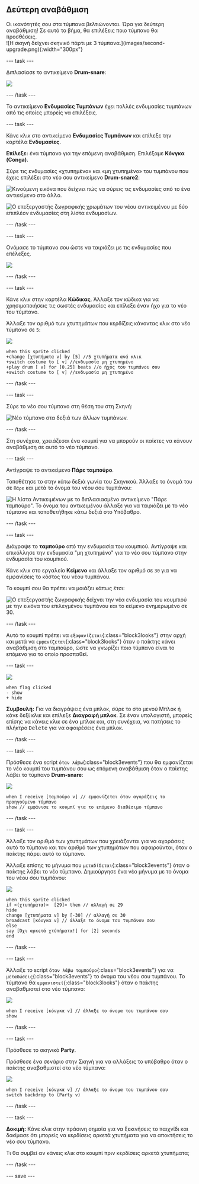 ## Δεύτερη αναβάθμιση

<div style="display: flex; flex-wrap: wrap">
<div style="flex-basis: 200px; flex-grow: 1; margin-right: 15px;">
Οι ικανότητές σου στα τύμπανα βελτιώνονται. Ώρα για δεύτερη αναβάθμιση! Σε αυτό το βήμα, θα επιλέξεις ποιο τύμπανο θα προσθέσεις.
</div>
<div>
![Η σκηνή δείχνει σκηνικό πάρτι με 3 τύμπανα.](images/second-upgrade.png){:width="300px"}
</div>
</div>

--- task ---

Διπλασίασε το αντικείμενο **Drum-snare**:

![](images/duplicate-snare-drum.png)

--- /task ---

Το αντικείμενο **Ενδυμασίες Τυμπάνων** έχει πολλές ενδυμασίες τυμπάνων από τις οποίες μπορείς να επιλέξεις.

--- task ---

Κάνε κλικ στο αντικείμενο **Ενδυμασίες Τυμπάνων** και επίλεξε την καρτέλα **Ενδυμασίες**.

**Επίλεξε:** ένα τύμπανο για την επόμενη αναβάθμιση. Επιλέξαμε **Κόνγκα (Conga)**.

Σύρε τις ενδυμασίες «χτυπημένο» και «μη χτυπημένο» του τυμπάνου που έχεις επιλέξει στο νέο σου αντικείμενο **Drum-snare2**:

![Κινούμενη εικόνα που δείχνει πώς να σύρεις τις ενδυμασίες από το ένα αντικείμενο στο άλλο.](images/drag-costumes.gif)

![Ο επεξεργαστής ζωγραφικής χρωμάτων του νέου αντικειμένου με δύο επιπλέον ενδυμασίες στη λίστα ενδυμασίων.](images/drum-3-costumes.png)

--- /task ---

--- task ---

Ονόμασε το τύμπανο σου ώστε να ταιριάζει με τις ενδυμασίες που επέλεξες.

![](images/drum-3-named.png)

--- /task ---

--- task ---

Κάνε κλικ στην καρτέλα **Κώδικας**. Άλλαξε τον κώδικα για να χρησιμοποιήσεις τις σωστές ενδυμασίες και επίλεξε έναν ήχο για το νέο του τύμπανο.

Άλλαξε τον αριθμό των χτυπημάτων που κερδίζεις κάνοντας κλικ στο νέο τύμπανο σε `5`:

![](images/drum-3-icon.png)

```blocks3
when this sprite clicked
+change [χτυπήματα v] by [5] //5 χτυπήματα ανά κλικ
+switch costume to [ v] //ενδυμασία μη χτυπημένο
+play drum [ v] for [0.25] beats //ο ήχος του τυμπάνου σου
+switch costume to [ v] //ενδυμασία μη χτυπημένο
```

--- /task ---

--- task ---

Σύρε το νέο σου τύμπανο στη θέση του στη Σκηνή:

![Νέο τύμπανο στα δεξιά των άλλων τυμπάνων.](images/drum-3-positioned.png)

--- /task ---

Στη συνέχεια, χρειάζεσαι ένα κουμπί για να μπορούν οι παίκτες να κάνουν αναβάθμιση σε αυτό το νέο τύμπανο.

--- task ---

Αντίγραψε το αντικείμενο **Πάρε ταμπούρο**.

Τοποθέτησε το στην κάτω δεξιά γωνία του Σκηνικού. Άλλαξε το όνομά του σε `Πάρε` και μετά το όνομα του νέου σου τυμπάνου:

![Η λίστα Αντικειμένων με το διπλασιασμένο αντικείμενο "Πάρε ταμπούρο". Το όνομα του αντικειμένου άλλαξε για να ταιριάζει με το νέο τύμπανο και τοποθετήθηκε κάτω δεξιά στο Υπόβαθρο.](images/get-drum-3.png)

--- /task ---

--- task ---

Διάγραψε το **ταμπούρο** από την ενδυμασία του κουμπιού. Αντίγραψε και επικόλλησε την ενδυμασία "μη χτυπημένο" για το νέο σου τύμπανο στην ενδυμασία του κουμπιού.

Κάνε κλικ στο εργαλείο **Κείμενο** και άλλαξε τον αριθμό σε `30` για να εμφανίσεις το κόστος του νέου τυμπάνου.

Το κουμπί σου θα πρέπει να μοιάζει κάπως έτσι:

![Ο επεξεργαστής ζωγραφικής δείχνει την νέα ενδυμασία του κουμπιού με την εικόνα του επιλεγμένου τυμπάνου και το κείμενο ενημερωμένο σε 30.](images/get-drum-copy.png)

--- /task ---


Αυτό το κουμπί πρέπει να `εξαφανίζεται`{:class="block3looks"} στην αρχή και μετά να `εμφανίζεται`{:class="block3looks"} όταν ο παίκτης κάνει αναβάθμιση στο ταμπούρο, ώστε να γνωρίζει ποιο τύμπανο είναι το επόμενο για το οποίο προσπαθεί.

--- task ---

![](images/get-drum-3-icon.png)

```blocks3
when flag clicked
- show
+ hide
```

**Συμβουλή:** Για να διαγράψεις ένα μπλοκ, σύρε το στο μενού Μπλοκ ή κάνε δεξί κλικ και επίλεξε **Διαγραφή μπλοκ**. Σε έναν υπολογιστή, μπορείς επίσης να κάνεις κλικ σε ένα μπλοκ και, στη συνέχεια, να πατήσεις το πλήκτρο <kbd>Delete</kbd> για να αφαιρέσεις ένα μπλοκ.

--- /task ---

--- task ---

Πρόσθεσε ένα script `όταν λάβω`{:class="block3events"} που θα εμφανίζεται το νέο κουμπί του τυμπάνου σου ως επόμενη αναβάθμιση όταν ο παίκτης λάβει το τύμπανο **Drum-snare**:

![](images/get-drum-3-icon.png)

```blocks3
when I receive [ταμπούρο v] // εμφανίζεται όταν αγοράζεις το προηγούμενο τύμπανο
show // εμφάνισε το κουμπί για το επόμενο διαθέσιμο τύμπανο
```

--- /task ---

--- task ---

Άλλαξε τον αριθμό των χτυπημάτων που χρειάζονται για να αγοράσεις αυτό το τύμπανο και τον αριθμό των χτυπημάτων που αφαιρούνται, όταν ο παίκτης πάρει αυτό το τύμπανο.

Άλλαξε επίσης το μήνυμα που `μεταδίδεται`{:class="block3events"} όταν ο παίκτης λάβει το νέο τύμπανο. Δημιούργησε ένα νέο μήνυμα με το όνομα του νέου σου τυμπάνου:

![](images/get-drum-3-icon.png)

```blocks3
when this sprite clicked
if <(χτυπήματα)>  [29]> then // αλλαγή σε 29
hide
change [χτυπήματα v] by [-30] // αλλαγή σε 30
broadcast [κόνγκα v] // άλλαξε το όνομα του τυμπάνου σου
else
say [Όχι αρκετά χτύπήματα!] for [2] seconds 
end
```

--- /task ---

--- task ---

Άλλαξε το script `όταν λάβω ταμπούρο`{:class="block3events"} για να `μεταδώσεις`{:class="block3events"} το όνομα του νέου σου τυμπάνου. Το τύμπανο θα `εμφανιστεί`{:class="block3looks"} όταν ο παίκτης αναβαθμιστεί στο νέο τύμπανο:

![](images/drum-3-icon.png)

```blocks3
when I receive [κόνγκα v] // άλλαξε το όνομα του τυμπάνου σου
show
```

--- /task ---

--- task ---

Πρόσθεσε το σκηνικό **Party**.

Πρόσθεσε ένα σενάριο στην Σκηνή για να αλλάξεις το υπόβαθρο όταν ο παίκτης αναβαθμιστεί στο νέο τύμπανο:

![](images/stage-icon.png)

```blocks3
when I receive [κόνγκα v] // άλλαξε το όνομα του τυμπάνου σου
switch backdrop to (Party v)
```

--- /task ---

--- task ---

**Δοκιμή:** Κάνε κλικ στην πράσινη σημαία για να ξεκινήσεις το παιχνίδι και δοκίμασε ότι μπορείς να κερδίσεις αρκετά χτυπήματα για να αποκτήσεις το νέο σου τύμπανο.

Τι θα συμβεί αν κάνεις κλικ στο κουμπί πριν κερδίσεις αρκετά χτυπήματα;

--- /task ---

--- save ---
